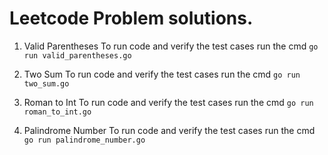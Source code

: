 # Leetcode Problem solutions.

1. Valid Parentheses
   To run code and verify the test cases run the cmd `go run valid_parentheses.go`

2. Two Sum
   To run code and verify the test cases run the cmd `go run two_sum.go`

3. Roman to Int
   To run code and verify the test cases run the cmd `go run roman_to_int.go`

4. Palindrome Number
   To run code and verify the test cases run the cmd `go run palindrome_number.go`
